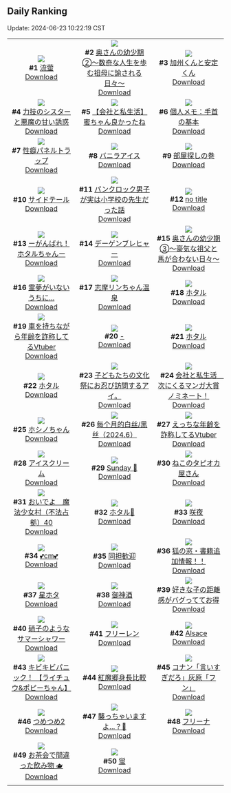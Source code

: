 ## Daily Ranking
Update: 2024-06-23 10:22:19 CST

|      |      |      |
| :----: | :----: | :----: |
| ![](https://i.pixiv.re/c/240x480/img-master/img/2024/06/20/00/00/11/119791514_p0_master1200.jpg)<br>**#1** [流萤](https://www.pixiv.net/artworks/119791514)<br>[Download](https://i.pixiv.re/img-original/img/2024/06/20/00/00/11/119791514_p0.jpg) | ![](https://i.pixiv.re/c/240x480/img-master/img/2024/06/20/00/16/05/119791921_p0_master1200.jpg)<br>**#2** [奥さんの幼少期②〜数奇な人生を歩む祖母に諭される日々〜](https://www.pixiv.net/artworks/119791921)<br>[Download](https://i.pixiv.re/img-original/img/2024/06/20/00/16/05/119791921_p0.jpg) | ![](https://i.pixiv.re/c/240x480/img-master/img/2024/06/21/00/00/44/119819013_p0_master1200.jpg)<br>**#3** [加州くんと安定くん](https://www.pixiv.net/artworks/119819013)<br>[Download](https://i.pixiv.re/img-original/img/2024/06/21/00/00/44/119819013_p0.png) |
| ![](https://i.pixiv.re/c/240x480/img-master/img/2024/06/20/19/30/55/119810446_p0_master1200.jpg)<br>**#4** [力技のシスターと悪魔の甘い誘惑](https://www.pixiv.net/artworks/119810446)<br>[Download](https://i.pixiv.re/img-original/img/2024/06/20/19/30/55/119810446_p0.jpg) | ![](https://i.pixiv.re/c/240x480/img-master/img/2024/06/21/12/01/00/119829983_p0_master1200.jpg)<br>**#5** [【会社と私生活】蜜ちゃん良かったね](https://www.pixiv.net/artworks/119829983)<br>[Download](https://i.pixiv.re/img-original/img/2024/06/21/12/01/00/119829983_p0.jpg) | ![](https://i.pixiv.re/c/240x480/img-master/img/2024/06/20/06/00/05/119797798_p0_master1200.jpg)<br>**#6** [個人メモ：手首の基本](https://www.pixiv.net/artworks/119797798)<br>[Download](https://i.pixiv.re/img-original/img/2024/06/20/06/00/05/119797798_p0.jpg) |
| ![](https://i.pixiv.re/c/240x480/img-master/img/2024/06/21/17/19/41/119834918_p0_master1200.jpg)<br>**#7** [性癖パネルトラップ](https://www.pixiv.net/artworks/119834918)<br>[Download](https://i.pixiv.re/img-original/img/2024/06/21/17/19/41/119834918_p0.jpg) | ![](https://i.pixiv.re/c/240x480/img-master/img/2024/06/20/21/04/24/119813240_p0_master1200.jpg)<br>**#8** [バニラアイス](https://www.pixiv.net/artworks/119813240)<br>[Download](https://i.pixiv.re/img-original/img/2024/06/20/21/04/24/119813240_p0.png) | ![](https://i.pixiv.re/c/240x480/img-master/img/2024/06/21/07/30/04/119826363_p0_master1200.jpg)<br>**#9** [部屋探しの巻](https://www.pixiv.net/artworks/119826363)<br>[Download](https://i.pixiv.re/img-original/img/2024/06/21/07/30/04/119826363_p0.jpg) |
| ![](https://i.pixiv.re/c/240x480/img-master/img/2024/06/20/14/34/58/119804911_p0_master1200.jpg)<br>**#10** [サイドテール](https://www.pixiv.net/artworks/119804911)<br>[Download](https://i.pixiv.re/img-original/img/2024/06/20/14/34/58/119804911_p0.jpg) | ![](https://i.pixiv.re/c/240x480/img-master/img/2024/06/21/12/34/13/119830514_p0_master1200.jpg)<br>**#11** [パンクロック男子が実は小学校の先生だった話](https://www.pixiv.net/artworks/119830514)<br>[Download](https://i.pixiv.re/img-original/img/2024/06/21/12/34/13/119830514_p0.jpg) | ![](https://i.pixiv.re/c/240x480/img-master/img/2024/06/21/00/24/31/119819929_p0_master1200.jpg)<br>**#12** [no title](https://www.pixiv.net/artworks/119819929)<br>[Download](https://i.pixiv.re/img-original/img/2024/06/21/00/24/31/119819929_p0.jpg) |
| ![](https://i.pixiv.re/c/240x480/img-master/img/2024/06/20/18/59/42/119809584_p0_master1200.jpg)<br>**#13** [ーがんばれ！ホタルちゃんー](https://www.pixiv.net/artworks/119809584)<br>[Download](https://i.pixiv.re/img-original/img/2024/06/20/18/59/42/119809584_p0.png) | ![](https://i.pixiv.re/c/240x480/img-master/img/2024/06/21/12/29/53/119830434_p0_master1200.jpg)<br>**#14** [デーゲンブレヒャー](https://www.pixiv.net/artworks/119830434)<br>[Download](https://i.pixiv.re/img-original/img/2024/06/21/12/29/53/119830434_p0.jpg) | ![](https://i.pixiv.re/c/240x480/img-master/img/2024/06/21/00/08/07/119819466_p0_master1200.jpg)<br>**#15** [奥さんの幼少期③〜豪気な祖父と馬が合わない日々〜](https://www.pixiv.net/artworks/119819466)<br>[Download](https://i.pixiv.re/img-original/img/2024/06/21/00/08/07/119819466_p0.jpg) |
| ![](https://i.pixiv.re/c/240x480/img-master/img/2024/06/20/10/49/43/119801328_p0_master1200.jpg)<br>**#16** [霊夢がいないうちに...](https://www.pixiv.net/artworks/119801328)<br>[Download](https://i.pixiv.re/img-original/img/2024/06/20/10/49/43/119801328_p0.jpg) | ![](https://i.pixiv.re/c/240x480/img-master/img/2024/06/20/00/04/02/119791900_p0_master1200.jpg)<br>**#17** [志摩リンちゃん温泉](https://www.pixiv.net/artworks/119791900)<br>[Download](https://i.pixiv.re/img-original/img/2024/06/20/00/04/02/119791900_p0.png) | ![](https://i.pixiv.re/c/240x480/img-master/img/2024/06/20/00/00/12/119791522_p0_master1200.jpg)<br>**#18** [ホタル](https://www.pixiv.net/artworks/119791522)<br>[Download](https://i.pixiv.re/img-original/img/2024/06/20/00/00/12/119791522_p0.jpg) |
| ![](https://i.pixiv.re/c/240x480/img-master/img/2024/06/20/21/14/00/119813568_p0_master1200.jpg)<br>**#19** [車を持ちながら年齢を詐称してるVtuber](https://www.pixiv.net/artworks/119813568)<br>[Download](https://i.pixiv.re/img-original/img/2024/06/20/21/14/00/119813568_p0.png) | ![](https://i.pixiv.re/c/240x480/img-master/img/2024/06/20/00/00/11/119791518_p0_master1200.jpg)<br>**#20** [-](https://www.pixiv.net/artworks/119791518)<br>[Download](https://i.pixiv.re/img-original/img/2024/06/20/00/00/11/119791518_p0.jpg) | ![](https://i.pixiv.re/c/240x480/img-master/img/2024/06/20/00/00/16/119791540_p0_master1200.jpg)<br>**#21** [ホタル](https://www.pixiv.net/artworks/119791540)<br>[Download](https://i.pixiv.re/img-original/img/2024/06/20/00/00/16/119791540_p0.jpg) |
| ![](https://i.pixiv.re/c/240x480/img-master/img/2024/06/21/18/54/32/119837190_p0_master1200.jpg)<br>**#22** [ホタル](https://www.pixiv.net/artworks/119837190)<br>[Download](https://i.pixiv.re/img-original/img/2024/06/21/18/54/32/119837190_p0.jpg) | ![](https://i.pixiv.re/c/240x480/img-master/img/2024/06/21/20/56/46/119840605_p0_master1200.jpg)<br>**#23** [子どもたちの文化祭にお忍び訪問するアイ。](https://www.pixiv.net/artworks/119840605)<br>[Download](https://i.pixiv.re/img-original/img/2024/06/21/20/56/46/119840605_p0.jpg) | ![](https://i.pixiv.re/c/240x480/img-master/img/2024/06/21/11/46/08/119829656_p0_master1200.jpg)<br>**#24** [会社と私生活　次にくるマンガ大賞ノミネート！](https://www.pixiv.net/artworks/119829656)<br>[Download](https://i.pixiv.re/img-original/img/2024/06/21/11/46/08/119829656_p0.jpg) |
| ![](https://i.pixiv.re/c/240x480/img-master/img/2024/06/20/00/09/56/119792087_p0_master1200.jpg)<br>**#25** [ホシノちゃん](https://www.pixiv.net/artworks/119792087)<br>[Download](https://i.pixiv.re/img-original/img/2024/06/20/00/09/56/119792087_p0.png) | ![](https://i.pixiv.re/c/240x480/img-master/img/2024/06/20/20/16/40/119811713_p0_master1200.jpg)<br>**#26** [每个月的白丝/黑丝（2024.6）](https://www.pixiv.net/artworks/119811713)<br>[Download](https://i.pixiv.re/img-original/img/2024/06/20/20/16/40/119811713_p0.jpg) | ![](https://i.pixiv.re/c/240x480/img-master/img/2024/06/21/20/12/21/119839378_p0_master1200.jpg)<br>**#27** [えっちな年齢を詐称してるVtuber](https://www.pixiv.net/artworks/119839378)<br>[Download](https://i.pixiv.re/img-original/img/2024/06/21/20/12/21/119839378_p0.png) |
| ![](https://i.pixiv.re/c/240x480/img-master/img/2024/06/21/20/30/07/119839890_p0_master1200.jpg)<br>**#28** [アイスクリーム](https://www.pixiv.net/artworks/119839890)<br>[Download](https://i.pixiv.re/img-original/img/2024/06/21/20/30/07/119839890_p0.png) | ![](https://i.pixiv.re/c/240x480/img-master/img/2024/06/21/02/06/03/119822336_p0_master1200.jpg)<br>**#29** [Sunday 🪽](https://www.pixiv.net/artworks/119822336)<br>[Download](https://i.pixiv.re/img-original/img/2024/06/21/02/06/03/119822336_p0.jpg) | ![](https://i.pixiv.re/c/240x480/img-master/img/2024/06/20/10/00/01/119800693_p0_master1200.jpg)<br>**#30** [ねこのタピオカ屋さん](https://www.pixiv.net/artworks/119800693)<br>[Download](https://i.pixiv.re/img-original/img/2024/06/20/10/00/01/119800693_p0.jpg) |
| ![](https://i.pixiv.re/c/240x480/img-master/img/2024/06/21/17/00/17/119834563_p0_master1200.jpg)<br>**#31** [おいでよ　魔法少女村（不法占拠）40](https://www.pixiv.net/artworks/119834563)<br>[Download](https://i.pixiv.re/img-original/img/2024/06/21/17/00/17/119834563_p0.png) | ![](https://i.pixiv.re/c/240x480/img-master/img/2024/06/20/01/52/17/119794670_p0_master1200.jpg)<br>**#32** [ホタル🎨](https://www.pixiv.net/artworks/119794670)<br>[Download](https://i.pixiv.re/img-original/img/2024/06/20/01/52/17/119794670_p0.jpg) | ![](https://i.pixiv.re/c/240x480/img-master/img/2024/06/20/00/32/56/119792795_p0_master1200.jpg)<br>**#33** [咲夜](https://www.pixiv.net/artworks/119792795)<br>[Download](https://i.pixiv.re/img-original/img/2024/06/20/00/32/56/119792795_p0.jpg) |
| ![](https://i.pixiv.re/c/240x480/img-master/img/2024/06/20/20/39/25/119812415_p0_master1200.jpg)<br>**#34** [💕cm💕](https://www.pixiv.net/artworks/119812415)<br>[Download](https://i.pixiv.re/img-original/img/2024/06/20/20/39/25/119812415_p0.png) | ![](https://i.pixiv.re/c/240x480/img-master/img/2024/06/21/00/01/10/119819083_p0_master1200.jpg)<br>**#35** [同担歓迎](https://www.pixiv.net/artworks/119819083)<br>[Download](https://i.pixiv.re/img-original/img/2024/06/21/00/01/10/119819083_p0.png) | ![](https://i.pixiv.re/c/240x480/img-master/img/2024/06/21/12/18/12/119830263_p0_master1200.jpg)<br>**#36** [狐の窓・書籍追加情報！！](https://www.pixiv.net/artworks/119830263)<br>[Download](https://i.pixiv.re/img-original/img/2024/06/21/12/18/12/119830263_p0.png) |
| ![](https://i.pixiv.re/c/240x480/img-master/img/2024/06/20/00/00/22/119791569_p0_master1200.jpg)<br>**#37** [星ホタ](https://www.pixiv.net/artworks/119791569)<br>[Download](https://i.pixiv.re/img-original/img/2024/06/20/00/00/22/119791569_p0.jpg) | ![](https://i.pixiv.re/c/240x480/img-master/img/2024/06/21/07/19/20/119826204_p0_master1200.jpg)<br>**#38** [御神酒](https://www.pixiv.net/artworks/119826204)<br>[Download](https://i.pixiv.re/img-original/img/2024/06/21/07/19/20/119826204_p0.jpg) | ![](https://i.pixiv.re/c/240x480/img-master/img/2024/06/21/19/00/09/119837360_p0_master1200.jpg)<br>**#39** [好きな子の距離感がバグっててお得](https://www.pixiv.net/artworks/119837360)<br>[Download](https://i.pixiv.re/img-original/img/2024/06/21/19/00/09/119837360_p0.jpg) |
| ![](https://i.pixiv.re/c/240x480/img-master/img/2024/06/20/00/00/06/119791493_p0_master1200.jpg)<br>**#40** [硝子のようなサマーシャワー](https://www.pixiv.net/artworks/119791493)<br>[Download](https://i.pixiv.re/img-original/img/2024/06/20/00/00/06/119791493_p0.png) | ![](https://i.pixiv.re/c/240x480/img-master/img/2024/06/20/02/55/05/119795675_p0_master1200.jpg)<br>**#41** [フリーレン](https://www.pixiv.net/artworks/119795675)<br>[Download](https://i.pixiv.re/img-original/img/2024/06/20/02/55/05/119795675_p0.png) | ![](https://i.pixiv.re/c/240x480/img-master/img/2024/06/20/08/48/29/119799852_p0_master1200.jpg)<br>**#42** [Alsace](https://www.pixiv.net/artworks/119799852)<br>[Download](https://i.pixiv.re/img-original/img/2024/06/20/08/48/29/119799852_p0.png) |
| ![](https://i.pixiv.re/c/240x480/img-master/img/2024/06/20/21/23/54/119813842_master1200.jpg)<br>**#43** [キビキビパニック！ 【ライチュウ&ポピーちゃん】](https://www.pixiv.net/artworks/119813842)<br>[Download](https://www.pixiv.net/artworks/119813842) | ![](https://i.pixiv.re/c/240x480/img-master/img/2024/06/20/03/55/46/119796398_p0_master1200.jpg)<br>**#44** [紅魔郷身長比較](https://www.pixiv.net/artworks/119796398)<br>[Download](https://i.pixiv.re/img-original/img/2024/06/20/03/55/46/119796398_p0.jpg) | ![](https://i.pixiv.re/c/240x480/img-master/img/2024/06/21/12/50/40/119830790_p0_master1200.jpg)<br>**#45** [コナン「言いすぎだろ」灰原「フン」](https://www.pixiv.net/artworks/119830790)<br>[Download](https://i.pixiv.re/img-original/img/2024/06/21/12/50/40/119830790_p0.jpg) |
| ![](https://i.pixiv.re/c/240x480/img-master/img/2024/06/20/21/06/25/119813313_p0_master1200.jpg)<br>**#46** [つめつめ2](https://www.pixiv.net/artworks/119813313)<br>[Download](https://i.pixiv.re/img-original/img/2024/06/20/21/06/25/119813313_p0.jpg) | ![](https://i.pixiv.re/c/240x480/img-master/img/2024/06/20/17/30/03/119807610_p0_master1200.jpg)<br>**#47** [襲っちゃいますよ...？💚](https://www.pixiv.net/artworks/119807610)<br>[Download](https://i.pixiv.re/img-original/img/2024/06/20/17/30/03/119807610_p0.png) | ![](https://i.pixiv.re/c/240x480/img-master/img/2024/06/21/17/26/23/119835021_p0_master1200.jpg)<br>**#48** [フリーナ](https://www.pixiv.net/artworks/119835021)<br>[Download](https://i.pixiv.re/img-original/img/2024/06/21/17/26/23/119835021_p0.jpg) |
| ![](https://i.pixiv.re/c/240x480/img-master/img/2024/06/21/00/00/09/119818884_p0_master1200.jpg)<br>**#49** [お茶会で間違った飲み物 🫖](https://www.pixiv.net/artworks/119818884)<br>[Download](https://i.pixiv.re/img-original/img/2024/06/21/00/00/09/119818884_p0.jpg) | ![](https://i.pixiv.re/c/240x480/img-master/img/2024/06/20/00/08/32/119792057_p0_master1200.jpg)<br>**#50** [蛍](https://www.pixiv.net/artworks/119792057)<br>[Download](https://i.pixiv.re/img-original/img/2024/06/20/00/08/32/119792057_p0.jpg) |
|      |
